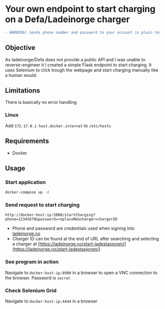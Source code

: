 # Your own endpoint to start charging on a Defa/Ladeinorge charger

```diff
- WARNING! Sends phone number and password to your account in plain text. Use at own risk and only on secure local networks.
```

## Objective
As ladeinorge/Defa does not provide a public API and I was unable to reverse-engineer it I created a simple Flask endpoint to start charging. It uses Selenium to click trough the webpage and start charging manually like a human would.

## Limitations
There is basically no error handling

### Linux
Add ```172.17.0.1 host.docker.internal``` to ```/etc/hosts```

## Requirements
- Docker

## Usage
### Start application
```zsh
docker-compose up -d
```

### Send request to start charging
```GET
http://docker-host-ip:5000/startCharging?phone=12345678&password=replaceMe&charger=chargerID
```

- Phone and password are credentials used when signing into [ladeinorge.no](https://ladeinorge.no)
- Charger ID can be found at the end of URL after searching and selecting a charger at [https://ladeinorge.no/start-ladestasjonen/](https://ladeinorge.no/start-ladestasjonen/)

### See program in action
Navigate to `docker-host-ip:8900` in a browser to open a VNC connection to the browser. Password is `secret`

### Check Selenium Grid
Navigate to `docker-host-ip:4444` in a browser